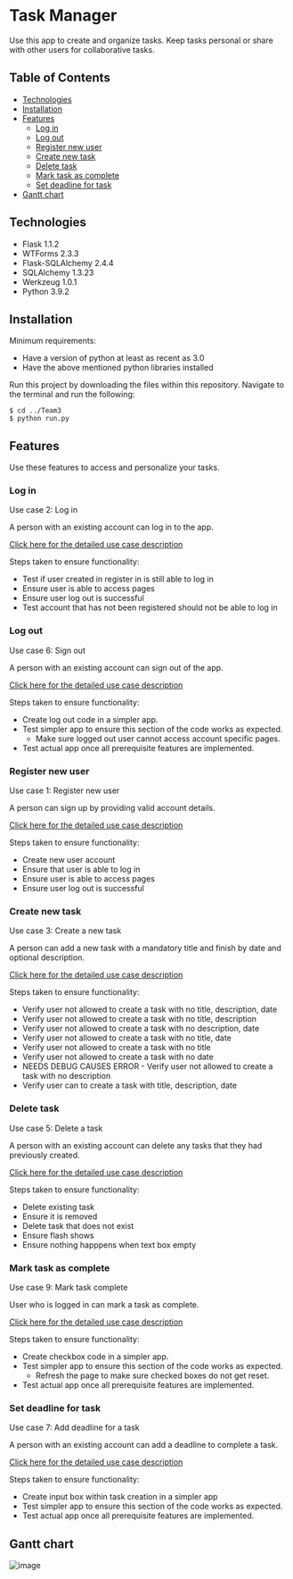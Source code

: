# Task Manager

Use this app to create and organize tasks. Keep tasks personal or share with other users for collaborative tasks.

## Table of Contents

* [Technologies](#technologies)
* [Installation](#installation)
* [Features](#features)
  * [Log in](#log-in)
  * [Log out](#log-in)
  * [Register new user](#register-new-user)
  * [Create new task](#create-new-task)
  * [Delete task](#delete-task)
  * [Mark task as complete](#mark-task-as-complete)
  * [Set deadline for task](#set-deadline-for-task)
* [Gantt chart](#gantt-chart) 

## Technologies

* Flask 1.1.2
* WTForms 2.3.3
* Flask-SQLAlchemy 2.4.4
* SQLAlchemy 1.3.23
* Werkzeug 1.0.1
* Python 3.9.2

## Installation

Minimum requirements:
* Have a version of python at least as recent as 3.0
* Have the above mentioned python libraries installed

Run this project by downloading the files within this repository. 
Navigate to the terminal and run the following:
```
$ cd ../Team3
$ python run.py
```

## Features

Use these features to access and personalize your tasks. 

### Log in

Use case 2: Log in

A person with an existing account can log in to the app.

[Click here for the detailed use case description](https://github.com/schau-sjsu/Team3/blob/main/Specification.md#use-case-2-name-login)

Steps taken to ensure functionality:
* Test if user created in register in is still able to log in
* Ensure user is able to access pages
* Ensure user log out is successful
* Test account that has not been registered should not be able to log in

### Log out

Use case 6: Sign out

A person with an existing account can sign out of the app.

[Click here for the detailed use case description](https://github.com/schau-sjsu/Team3/blob/main/Specification.md#use-case-6-name-sign-out)

Steps taken to ensure functionality:
* Create log out code in a simpler app.
* Test simpler app to ensure this section of the code works as expected.
  * Make sure logged out user cannot access account specific pages. 
* Test actual app once all prerequisite features are implemented. 

### Register new user

Use case 1: Register new user

A person can sign up by providing valid account details.

[Click here for the detailed use case description](https://github.com/schau-sjsu/Team3/blob/main/Specification.md#use-case-1-name-register-new-user)

Steps taken to ensure functionality:
* Create new user account 
* Ensure that user is able to log in 
* Ensure user is able to access pages
* Ensure user log out is successful

### Create new task

Use case 3: Create a new task

A person can add a new task with a mandatory title and finish by date and optional description.

[Click here for the detailed use case description](https://github.com/schau-sjsu/Team3/blob/main/Specification.md#use-case-3-name-create-a-new-task)

Steps taken to ensure functionality:
* Verify user not allowed to create a task with no title, description, date
* Verify user not allowed to create a task with no title, description
* Verify user not allowed to create a task with no description, date
* Verify user not allowed to create a task with no title, date
* Verify user not allowed to create a task with no title
* Verify user not allowed to create a task with no date
* NEEDS DEBUG CAUSES ERROR - Verify user not allowed to create a task with no description
* Verify user can to create a task with title, description, date


### Delete task

Use case 5: Delete a task

A person with an existing account can delete any tasks that they had previously created.

[Click here for the detailed use case description](https://github.com/schau-sjsu/Team3/blob/main/Specification.md#use-case-5-name-delete-a-task)

Steps taken to ensure functionality:
* Delete existing task
* Ensure it is removed 
* Delete task that does not exist
* Ensure flash shows
* Ensure nothing happpens when text box empty 

### Mark task as complete

Use case 9: Mark task complete

User who is logged in can mark a task as complete.

[Click here for the detailed use case description](https://github.com/schau-sjsu/Team3/blob/main/Specification.md#use-case-9-name-mark-task-complete)

Steps taken to ensure functionality:
* Create checkbox code in a simpler app.
* Test simpler app to ensure this section of the code works as expected.
  * Refresh the page to make sure checked boxes do not get reset.
* Test actual app once all prerequisite features are implemented. 

### Set deadline for task

Use case 7: Add deadline for a task

A person with an existing account can add a deadline to complete a task.

[Click here for the detailed use case description](https://github.com/schau-sjsu/Team3/blob/main/Specification.md#use-case-7-name-add-deadline-for-a-task)

Steps taken to ensure functionality:
* Create input box within task creation in a simpler app
* Test simpler app to ensure this section of the code works as expected.
* Test actual app once all prerequisite features are implemented. 

## Gantt chart

![image](https://user-images.githubusercontent.com/78131171/116381805-16a3d480-a7ca-11eb-8ec2-49bd19d6bea7.png)
